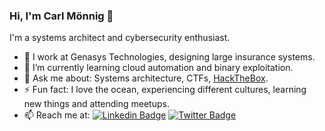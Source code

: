 ### Hi, I'm Carl Mönnig 👋

I'm a systems architect and cybersecurity enthusiast.

- 🔭 I work at Genasys Technologies, designing large insurance systems.
- 🌱 I’m currently learning cloud automation and binary exploitation.
- 💬 Ask me about: Systems architecture, CTFs, [HackTheBox](https://hackthebox.eu/).
- ⚡ Fun fact: I love the ocean, experiencing different cultures, learning new things and attending meetups.
- 📫 Reach me at: [![Linkedin Badge](https://img.shields.io/badge/-carlmon-blue?style=flat-square&logo=Linkedin&logoColor=white&link=https://www.linkedin.com/in/carlmon/)](https://www.linkedin.com/in/carlmon/) [![Twitter Badge](https://img.shields.io/badge/-@carlmonnig-1ca0f1?style=flat-square&labelColor=1ca0f1&logo=twitter&logoColor=white&link=https://twitter.com/carlmonnig)](https://twitter.com/carlmonnig)

